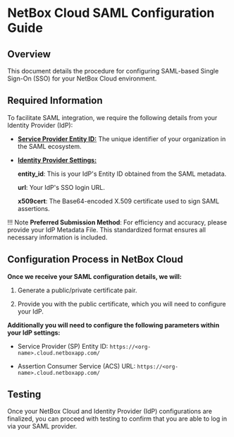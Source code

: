 # NetBox Cloud SAML Configuration Guide

## Overview
This document details the procedure for configuring SAML-based Single Sign-On (SSO) for your NetBox Cloud environment.

## Required Information
To facilitate SAML integration, we require the following details from your Identity Provider (IdP):

- <u>**Service Provider Entity ID:**</u> The unique identifier of your organization in the SAML ecosystem.
- <u>**Identity Provider Settings:**</u>

    **entity_id**: This is your IdP's Entity ID obtained from the SAML metadata. 

    **url**: Your IdP's SSO login URL. 

    **x509cert**: The Base64-encoded X.509 certificate used to sign SAML assertions. 

!!! Note
    **Preferred Submission Method**: For efficiency and accuracy, please provide your IdP Metadata File. This standardized format ensures all necessary information is included.

## Configuration Process in NetBox Cloud
**Once we receive your SAML configuration details, we will:**

1. Generate a public/private certificate pair.

2. Provide you with the public certificate, which you will need to configure your IdP.

**Additionally you will need to configure the following parameters within your IdP settings:**

- Service Provider (SP) Entity ID: `https://<org-name>.cloud.netboxapp.com/`

- Assertion Consumer Service (ACS) URL: `https://<org-name>.cloud.netboxapp.com/`

## Testing

Once your NetBox Cloud and Identity Provider (IdP) configurations are finalized, you can proceed with testing to confirm that you are able to log in via your SAML provider.
